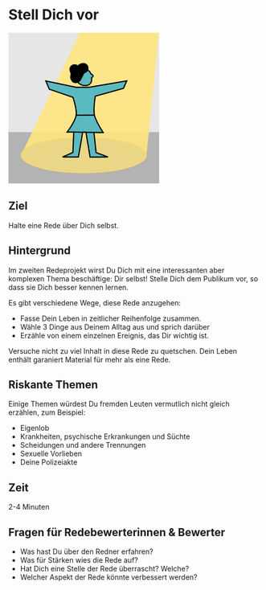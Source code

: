 
# Stell Dich vor

![](bilder/stelle_dich_vor.png)

## Ziel

Halte eine Rede über Dich selbst.

## Hintergrund

Im zweiten Redeprojekt wirst Du Dich mit eine interessanten aber komplexen Thema beschäftige: Dir selbst! Stelle Dich dem Publikum vor, so dass sie Dich besser kennen lernen.

Es gibt verschiedene Wege, diese Rede anzugehen:

* Fasse Dein Leben in zeitlicher Reihenfolge zusammen.
* Wähle 3 Dinge aus Deinem Alltag aus und sprich darüber
* Erzähle von einem einzelnen Ereignis, das Dir wichtig ist.

Versuche nicht zu viel Inhalt in diese Rede zu quetschen. Dein Leben enthält garaniert Material für mehr als eine Rede.


## Riskante Themen

Einige Themen würdest Du fremden Leuten vermutlich nicht gleich erzählen, zum Beispiel:

* Eigenlob
* Krankheiten, psychische Erkrankungen und Süchte
* Scheidungen und andere Trennungen
* Sexuelle Vorlieben
* Deine Polizeiakte

## Zeit

2-4 Minuten

## Fragen für Redebewerterinnen & Bewerter

* Was hast Du über den Redner erfahren?
* Was für Stärken wies die Rede auf?
* Hat Dich eine Stelle der Rede überrascht? Welche?
* Welcher Aspekt der Rede könnte verbessert werden?
